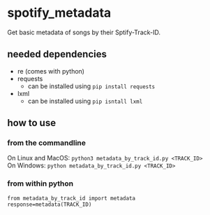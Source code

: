 # spotify_metadata
Get basic metadata of songs by their Sptify-Track-ID.


## needed dependencies

* re (comes with python)
* requests
  * can be installed using ```pip install requests```
* lxml
  * can be installed using ```pip isntall lxml```


## how to use

### from the commandline
On Linux and MacOS: 
```python3 metadata_by_track_id.py <TRACK_ID>```<br>
On Windows: 
```python metadata_by_track_id.py <TRACK_ID>```

### from within python
```python3
from metadata_by_track_id import metadata
response=metadata(TRACK_ID)
```
